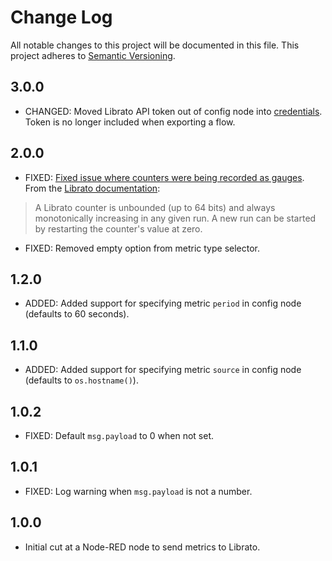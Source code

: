 # Change Log

All notable changes to this project will be documented in this file.  This project adheres to [Semantic Versioning](http://semver.org/).

<!-- ## Unreleased -->

## 3.0.0

  - CHANGED: Moved Librato API token out of config node into [credentials](http://nodered.org/docs/creating-nodes/credentials.html).  Token is no longer included when exporting a flow.

## 2.0.0

  - FIXED: [Fixed issue where counters were being recorded as gauges](https://github.com/goodeggs/librato-node/issues/36).  From the [Librato documentation](http://support.metrics.librato.com/knowledgebase/articles/18439-what-are-counters):
  
  > A Librato counter is unbounded (up to 64 bits) and always monotonically increasing in any given run. A new run can be started by restarting the counter's value at zero.

  - FIXED: Removed empty option from metric type selector.

## 1.2.0

  - ADDED: Added support for specifying metric `period` in config node (defaults to 60 seconds).

## 1.1.0

  - ADDED: Added support for specifying metric `source` in config node (defaults to `os.hostname()`).

## 1.0.2

  - FIXED: Default `msg.payload` to 0 when not set.

## 1.0.1

  - FIXED: Log warning when `msg.payload` is not a number.

## 1.0.0

  - Initial cut at a Node-RED node to send metrics to Librato.
